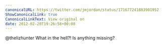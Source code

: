 ```yaml
---
canonicalURL: https://twitter.com/jmjordan/status/171677241883901952
ShowCanonicalLink: true
CanonicalLinkText: View original on
date: 2012-02-20T19:26:58+00:00
---
```

@thelizhunter What in the hell?! Is anything missing?
